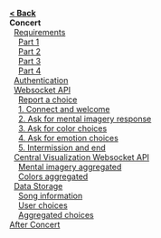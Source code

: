[**< Back**](Home)  
**Concert**  
&nbsp;&nbsp;[Requirements](#requirements)  
&nbsp;&nbsp;&nbsp;&nbsp;[Part 1](#part-1-mental-imagery)  
&nbsp;&nbsp;&nbsp;&nbsp;[Part 2](#part-2-coloremotion---app-only)  
&nbsp;&nbsp;&nbsp;&nbsp;[Part 3](#part-3-coloremotion---app--central-visualization)  
&nbsp;&nbsp;&nbsp;&nbsp;[Part 4](#part-4-chills)  
&nbsp;&nbsp;[Authentication](#authentication)  
&nbsp;&nbsp;[Websocket API](#websocket-api)  
&nbsp;&nbsp;&nbsp;&nbsp;[Report a choice](#report-a-choice)  
&nbsp;&nbsp;&nbsp;&nbsp;[1. Connect and welcome](#1---connect-and-welcome)  
&nbsp;&nbsp;&nbsp;&nbsp;[2. Ask for mental imagery response](#2---ask-for-mental-imagery-response)  
&nbsp;&nbsp;&nbsp;&nbsp;[3. Ask for color choices](#3---ask-for-color-choices)  
&nbsp;&nbsp;&nbsp;&nbsp;[4. Ask for emotion choices](#4---ask-for-emotion-choices)  
&nbsp;&nbsp;&nbsp;&nbsp;[5. Intermission and end](#5---intermission-and-end)  
&nbsp;&nbsp;[Central Visualization Websocket API](#central-visualization-websocket-api)  
&nbsp;&nbsp;&nbsp;&nbsp;[Mental imagery aggregated](#mental-imagery-aggregated)  
&nbsp;&nbsp;&nbsp;&nbsp;[Colors aggregated](#colors-aggregated)  
&nbsp;&nbsp;[Data Storage](#data-storage)  
&nbsp;&nbsp;&nbsp;&nbsp;[Song information](#song-information)  
&nbsp;&nbsp;&nbsp;&nbsp;[User choices](#user-choices)  
&nbsp;&nbsp;&nbsp;&nbsp;[Aggregated choices](#aggregated-choices)  
[After Concert](After-Concert)  